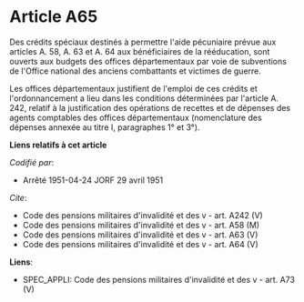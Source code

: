 # Article A65

Des crédits spéciaux destinés à permettre l'aide pécuniaire prévue aux articles A. 58, A. 63 et A. 64 aux bénéficiaires de la
rééducation, sont ouverts aux budgets des offices départementaux par voie de subventions de l'Office national des anciens
combattants et victimes de guerre.

Les offices départementaux justifient de l'emploi de ces crédits et l'ordonnancement a lieu dans les conditions déterminées
par l'article A. 242, relatif à la justification des opérations de recettes et de dépenses des agents comptables des offices
départementaux (nomenclature des dépenses annexée au titre I, paragraphes 1° et 3°).

**Liens relatifs à cet article**

_Codifié par_:

  - Arrêté 1951-04-24 JORF 29 avril 1951

_Cite_:

  - Code des pensions militaires d'invalidité et des v - art. A242 (V)
  - Code des pensions militaires d'invalidité et des v - art. A58 (M)
  - Code des pensions militaires d'invalidité et des v - art. A63 (V)
  - Code des pensions militaires d'invalidité et des v - art. A64 (V)

**Liens**:

  - SPEC_APPLI: Code des pensions militaires d'invalidité et des v - art. A73 (V)
